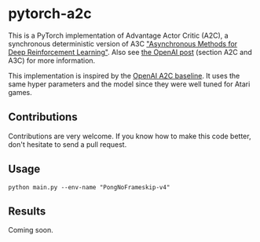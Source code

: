 # pytorch-a2c

This is a PyTorch implementation of Advantage Actor Critic (A2C), a synchronous deterministic version of A3C ["Asynchronous Methods for Deep Reinforcement Learning"](https://arxiv.org/pdf/1602.01783v1.pdf). Also see [the OpenAI post](https://blog.openai.com/baselines-acktr-a2c/) (section A2C and A3C) for more information.

This implementation is inspired by the [OpenAI A2C baseline](https://github.com/openai/baselines/tree/master/baselines/a2c). It uses the same hyper parameters and the model since they were well tuned for Atari games.

## Contributions

Contributions are very welcome. If you know how to make this code better, don't hesitate to send a pull request.

## Usage
```
python main.py --env-name "PongNoFrameskip-v4"
```

## Results

Coming soon.
